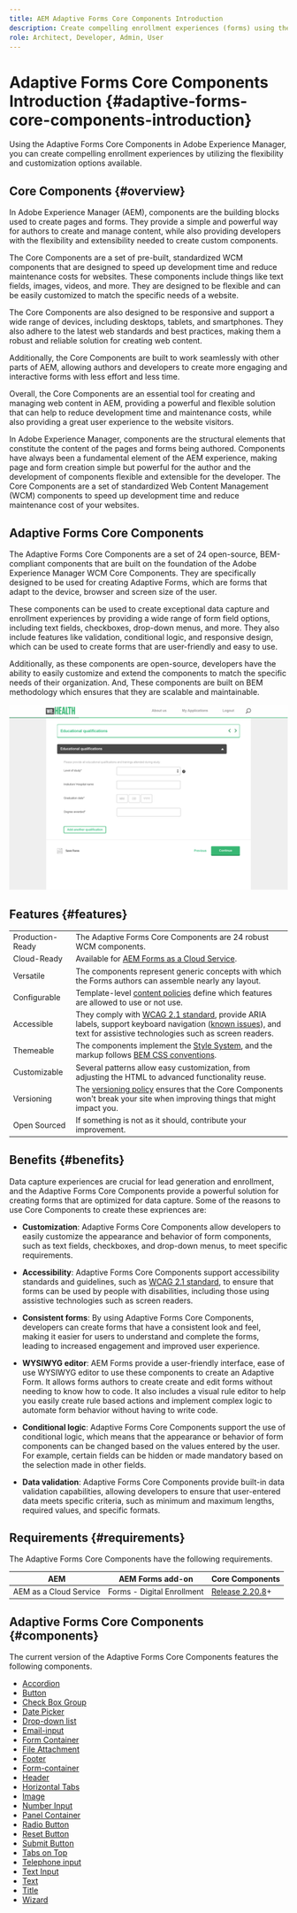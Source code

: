 ```yaml
---
title: AEM Adaptive Forms Core Components Introduction
description: Create compelling enrollment experiences (forms) using the flexibility of the Adaptive Forms Core Components and deliver it with the power of Adobe Expereince Manager.
role: Architect, Developer, Admin, User
---
```


# Adaptive Forms Core Components Introduction {#adaptive-forms-core-components-introduction}

Using the Adaptive Forms Core Components in Adobe Experience Manager, you can create compelling enrollment experiences by utilizing the flexibility and customization options available. 

## Core Components  {#overview}

In Adobe Experience Manager (AEM), components are the building blocks used to create pages and forms. They provide a simple and powerful way for authors to create and manage content, while also providing developers with the flexibility and extensibility needed to create custom components.

The Core Components are a set of pre-built, standardized WCM components that are designed to speed up development time and reduce maintenance costs for websites. These components include things like text fields, images, videos, and more. They are designed to be flexible and can be easily customized to match the specific needs of a website.

The Core Components are also designed to be responsive and support a wide range of devices, including desktops, tablets, and smartphones. They also adhere to the latest web standards and best practices, making them a robust and reliable solution for creating web content.

Additionally, the Core Components are built to work seamlessly with other parts of AEM, allowing authors and developers to create more engaging and interactive forms with less effort and less time.

Overall, the Core Components are an essential tool for creating and managing web content in AEM, providing a powerful and flexible solution that can help to reduce development time and maintenance costs, while also providing a great user experience to the website visitors.

In Adobe Experience Manager, components are the structural elements that constitute the content of the pages and forms being authored. Components have always been a fundamental element of the AEM experience, making page and form creation simple but powerful for the author and the development of components flexible and extensible for the developer. The Core Components are a set of standardized Web Content Management (WCM) components to speed up development time and reduce maintenance cost of your websites.

## Adaptive Forms Core Components

The Adaptive Forms Core Components are a set of 24 open-source, BEM-compliant components that are built on the foundation of the Adobe Experience Manager WCM Core Components. They are specifically designed to be used for creating Adaptive Forms, which are forms that adapt to the device, browser and screen size of the user.

These components can be used to create exceptional data capture and enrollment experiences by providing a wide range of form field options, including text fields, checkboxes, drop-down menus, and more. They also include features like validation, conditional logic, and responsive design, which can be used to create forms that are user-friendly and easy to use.

Additionally, as these components are open-source, developers have the ability to easily customize and extend the components to match the specific needs of their organization. And, These components are built on BEM methodology which ensures that they are scalable and maintainable.

![](assets/sample-adaptive-form.png)

## Features {#features}

|||
|---|---|
|Production-Ready| The Adaptive Forms Core Components are 24 robust WCM components.|
|Cloud-Ready| Available for  [AEM Forms as a Cloud Service](https://experienceleague.adobe.com/docs/experience-manager-cloud-service/content/forms/home.html).|
|Versatile| The components represent generic concepts with which the Forms authors can assemble nearly any layout.|
|Configurable| Template-level [content policies](https://experienceleague.adobe.com/docs/experience-manager-cloud-service/content/implementing/developing/full-stack/components-templates/templates.html#content-policies) define which features are allowed to use or not use.|
|Accessible| They comply with [WCAG 2.1 standard](https://www.w3.org/TR/WCAG21/), provide ARIA labels, support keyboard navigation ([known issues](https://github.com/adobe/aem-core-wcm-components/issues?utf8=✓&q=is%3Aissue+is%3Aopen+accessibility+in%3Atitle)), and  text for assistive technologies such as screen readers.|
|Themeable| The components implement the [Style System](https://experienceleague.adobe.com/docs/experience-manager-cloud-service/content/sites/authoring/features/style-system.html), and the markup follows [BEM CSS conventions](http://getbem.com/).|
|Customizable| Several patterns allow easy customization, from adjusting the HTML to advanced functionality reuse.|
|Versioning| The [versioning policy](https://github.com/adobe/aem-core-wcm-components/wiki/Versioning-policies) ensures that the Core Components won't break your site when improving things that might impact you.|
|Open Sourced| If something is not as it should, contribute your improvement.|

## Benefits {#benefits}

Data capture experiences are crucial for lead generation and enrollment, and the Adaptive Forms Core Components provide a powerful solution for creating forms that are optimized for data capture. Some of the reasons to use Core Components to create these expriences are: 

*   **Customization**: Adaptive Forms Core Components allow developers to easily customize the appearance and behavior of form components, such as text fields, checkboxes, and drop-down menus, to meet specific requirements.

*   **Accessibility**: Adaptive Forms Core Components support accessibility standards and guidelines, such as  [WCAG 2.1 standard](https://www.w3.org/TR/WCAG21/), to ensure that forms can be used by people with disabilities, including those using assistive technologies such as screen readers.

*   **Consistent forms**: By using Adaptive Forms Core Components, developers can create forms that have a consistent look and feel, making it easier for users to understand and complete the forms, leading to increased engagement and improved user experience.

*   **WYSIWYG editor**: AEM Forms provide a user-friendly interface, ease of use WYSIWYG editor to use these components to create an Adaptive Form. It allows forms authors to create  create and edit forms without needing to know how to code. It also includes a visual rule editor to help you easily create rule based actions and implement complex logic to automate form behavior without having to write code. 

*   **Conditional logic**: Adaptive Forms Core Components support the use of conditional logic, which means that the appearance or behavior of form components can be changed based on the values entered by the user. For example, certain fields can be hidden or made mandatory based on the selection made in other fields.

*   **Data validation**: Adaptive Forms Core Components provide built-in data validation capabilities, allowing developers to ensure that user-entered data meets specific criteria, such as minimum and maximum lengths, required values, and specific formats.

## Requirements {#requirements}

The Adaptive Forms Core Components have the following requirements.

|AEM|AEM Forms add-on|Core Components|
|---|---|---|
|AEM as a Cloud Service|Forms - Digital Enrollment|[Release 2.20.8](/help/versions.md)+|


## Adaptive Forms Core Components {#components}

The current version of the Adaptive Forms Core Components features the following components.

* [Accordion](components/accordion.md)
* [Button](components/button.md)
* [Check Box Group](components/checkbox-group.md)
* [Date Picker](components/date-picker.md)
* [Drop-down list](components/drop-down.md)
* [Email-input](components/email-input.md)
* [Form Container](components/form-container.md)
* [File Attachment](components/file-attachment.md)
* [Footer](components/footer.md)
* [Form-container](components/form-container.md)
* [Header](components/header.md)
* [Horizontal Tabs](components/horizontal-tabs.md)
* [Image](components/image.md)
* [Number Input](components/number-input.md)
* [Panel Container](components/panel-container.md)
* [Radio Button](components/radio-button.md)
* [Reset Button](components/reset-button.md)
* [Submit Button](components/submit-button.md)
* [Tabs on Top](components/tabs-on-top.md)
* [Telephone input](components/telephone-input.md)
* [Text Input](components/text-input.md)
* [Text](components/text.md)
* [Title](components/title.md)
* [Wizard](components/wizard.md)

